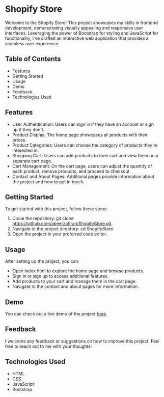 # Shopify Store

Welcome to the Shopify Store! This project showcases my skills in frontend development, demonstrating visually appealing and responsive user interfaces. Leveraging the power of Bootstrap for styling and JavaScript for functionality, I've crafted an interactive web application that provides a seamless user experience.

## Table of Contents

- Features
- Getting Started
- Usage
- Demo
- Feedback
- Technologies Used


## Features

* User Authentication: Users can sign in if they have an account or sign up if they don't.
* Product Display: The home page showcases all products with their prices.
* Product Categories: Users can choose the category of products they're interested in.
* Shopping Cart: Users can add products to their cart and view them on a separate cart page.
* Cart Management: On the cart page, users can adjust the quantity of each product, remove products, and proceed to checkout.
* Contact and About Pages: Additional pages provide information about the project and how to get in touch.

## Getting Started

To get started with this project, follow these steps:
1. Clone the repository: git clone https://github.com/abeerzahran/ShopifyStore.git.
2. Navigate to the project directory: cd ShopifyStore
3. Open the project in your preferred code editor.

## Usage

After setting up the project, you can:
* Open index.html to explore the home page and browse products.
* Sign in or sign up to access additional features.
* Add products to your cart and manage them in the cart page.
* Navigate to the contact and about pages for more information.
  
## Demo

You can check out a live demo of the project [here](https://shopifystore.onrender.com).

## Feedback

I welcome any feedback or suggestions on how to improve this project. Feel free to reach out to me with your thoughts!

## Technologies Used

* HTML
* CSS
* JavaScript
* Bootstrap
